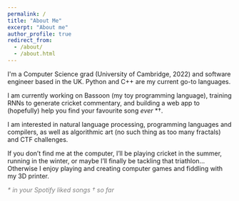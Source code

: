 ```yaml
---
permalink: /
title: "About Me"
excerpt: "About me"
author_profile: true
redirect_from: 
  - /about/
  - /about.html
---
```


I'm a Computer Science grad (University of Cambridge, 2022) and software engineer based in the UK. Python and C++ are my current go-to languages.

I am currently working on Bassoon (my toy programming language), training RNNs to generate cricket commentary, and building a web app to (hopefully) help you find your favourite song *ever* *†.

I am interested in natural language processing, programming languages and compilers, as well as algorithmic art (no such thing as too many fractals) and CTF challenges.

If you don’t find me at the computer, I’ll be playing cricket in the summer, running in the winter, or maybe I’ll finally be tackling that triathlon... Otherwise I enjoy playing and creating computer games and fiddling with my 3D printer.

<p style="color:gray"> <em>* in your Spotify liked songs † so far</em></p>